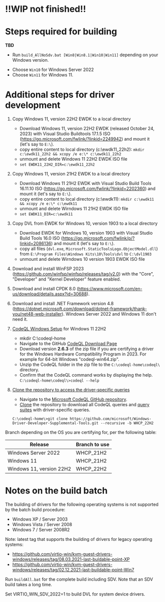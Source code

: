 # !!WIP not finished!!

# Steps required for building

**TBD**
* Run `build_AllNoSdv.bat [Win8|Win8.1|Win10|Win11]` depending on your Windows version.
 - Choose `Win10` for Windows Server 2022
 - Choose `Win11` for Windows 11.

# Additional steps for driver development

1. Copy Windows 11, version 22H2 EWDK to a local directory
   * Download Windows 11, version 22H2 EWDK (released October 24, 2023) with Visual Studio Buildtools 17.1.5 ISO (https://go.microsoft.com/fwlink/?linkid=2249942) and mount it (let's say to `E:\`).
   * copy entire content to local directory (c:\ewdk11_22h2): `mkdir c:\ewdk11_22h2 && xcopy /e e:\* c:\ewdk11_22h2`
   * unmount and delete Windows 11 22H2 EWDK ISO file
   * `set EWDK11_22H2_DIR=c:\ewdk11_22h2`

1. Copy Windows 11, version 21H2 EWDK to a local directory
   * Download Windows 11 21H2 EWDK with Visual Studio Build Tools 16.11.10 ISO (https://go.microsoft.com/fwlink/?linkid=2202360) and mount it (let's say to `E:\`).
   * copy entire content to local directory (c:\ewdk11): `mkdir c:\ewdk11 && xcopy /e e:\* c:\ewdk11`
   * unmount and delete Wirndows 11 21H2 EWDK ISO file
   * `set EWDK11_DIR=c:\ewdk11`

1. Copy DVL from EWDK for Windows 10, version 1903 to a local directory
   * Download EWDK for Windows 10, version 1903 with Visual Studio Build Tools 16.0 ISO (https://go.microsoft.com/fwlink/p/?linkid=2086136) and mount it (let's say to `E:\`).
   * copy all files (`dvl.exe`, `Microsoft.StaticToolsLogo.ObjectModel.dll`) from `E:\Program Files\Windows Kits\10\Tools\dvl` to `C:\dvl1903`
   * unmount and delete Wirndows 10 version 1903 EWDK ISO file

1. Download and install WinFSP 2023 (https://github.com/winfsp/winfsp/releases/tag/v2.0) with the "Core", "Developer" and "Kernel Developer" feature enabled.
1. Download and install CPDK 8.0 (https://www.microsoft.com/en-us/download/details.aspx?id=30688).
1. Download and install .NET Framework version 4.8 (https://dotnet.microsoft.com/download/dotnet-framework/thank-you/net48-web-installer). Windows Server 2022 and Windows 11 don't need it.

1. [CodeQL Windows Setup](https://docs.microsoft.com/en-us/windows-hardware/drivers/devtest/static-tools-and-codeql#codeql-windows-setup) for Windows 11 22H2
   * mkdir C:\codeql-home
   * Navigate to the GitHub [CodeQL Download Page](https://github.com/github/codeql-cli-binaries/releases/tag/v2.6.3)
   * Download version **2.6.3** of the zip file if you are certifying a driver for the Windows Hardware Compatibility Program in 2023. For example for 64-bit Windows "codeql-win64.zip". 
   * Unzip the CodeQL folder in the zip file to the `C:\codeql-home\codeql\` directory.
   * Confirm that the CodeQL command works by displaying the help. `C:\codeql-home\codeql\>codeql --help`

1. [Clone the repository to access the driver-specific queries](https://docs.microsoft.com/en-us/windows-hardware/drivers/devtest/static-tools-and-codeql#clone-the-repository-to-access-the-driver-specific-queries)
   * Navigate to the [Microsoft CodeQL GitHub repository](https://github.com/microsoft/Windows-Driver-Developer-Supplemental-Tools).
   * [Clone](https://github.com/git-guides/git-clone) the repository to download all CodeQL queries and [query suites](https://codeql.github.com/docs/codeql-cli/creating-codeql-query-suites/) with driver-specific queries.  
   ```batch
   C:\codeql-home\>git clone https://github.com/microsoft/Windows-Driver-Developer-Supplemental-Tools.git --recursive -b WHCP_22H2
   ```

Branch depending on the OS you are certifying for, per the following table:

| Release                         | Branch to use   |
|---------------------------------|-----------------|
| Windows Server 2022             | WHCP_21H2       |
| Windows 11                      | WHCP_21H2       |
| Windows 11,  version 22H2       | WHCP_22H2       |

# Notes on the build batch

The building of drivers for the following operating systems is not supported by the batch build procedure:
   * Windows XP / Server 2003
   * Windows Vista / Server 2008
   * Windows 7 / Server 2008R2 

Note: latest tag that supports the building of drivers for legacy operating systems:
   * https://github.com/virtio-win/kvm-guest-drivers-windows/releases/tag/08.03.2021-last-buldable-point-XP
   * https://github.com/virtio-win/kvm-guest-drivers-windows/releases/tag/02.12.2021-last-buildable-point-Win7

Run `buildAll.bat` for the complete build including SDV. Note that an SDV build takes a long time.

Set VIRTIO_WIN_SDV_2022=1 to build DVL for system device drivers.
